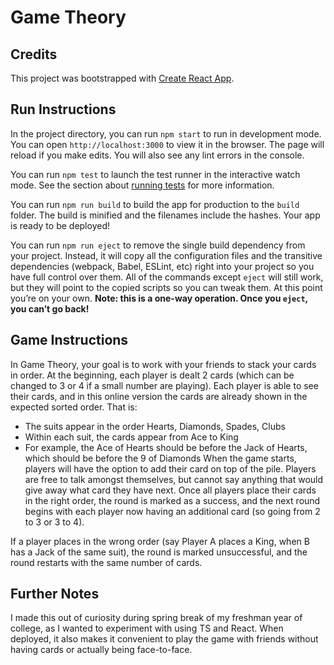 # Game Theory

## Credits

This project was bootstrapped with [Create React App](https://github.com/facebook/create-react-app).

## Run Instructions

In the project directory, you can run `npm start` to run in development mode. You can open `http://localhost:3000` to view it in the browser. The page will reload if you make edits. You will also see any lint errors in the console.

You can run `npm test` to launch the test runner in the interactive watch mode. See the section about [running tests](https://facebook.github.io/create-react-app/docs/running-tests) for more information. 

You can run `npm run build` to build the app for production to the `build` folder. The build is minified and the filenames include the hashes. Your app is ready to be deployed!

You can run `npm run eject` to remove the single build dependency from your project. Instead, it will copy all the configuration files and the transitive dependencies (webpack, Babel, ESLint, etc) right into your project so you have full control over them. All of the commands except `eject` will still work, but they will point to the copied scripts so you can tweak them. At this point you’re on your own. **Note: this is a one-way operation. Once you `eject`, you can’t go back!**

## Game Instructions

In Game Theory, your goal is to work with your friends to stack your cards in order. At the beginning, each player is dealt 2 cards (which can be changed to 3 or 4 if a small number are playing). Each player is able to see their cards, and in this online version the cards are already shown in the expected sorted order. That is:
- The suits appear in the order Hearts, Diamonds, Spades, Clubs
- Within each suit, the cards appear from Ace to King
- For example, the Ace of Hearts should be before the Jack of Hearts, which should be before the 9 of Diamonds
When the game starts, players will have the option to add their card on top of the pile. Players are free to talk amongst themselves, but cannot say anything that would give away what card they have next. Once all players place their cards in the right order, the round is marked as a success, and the next round begins with each player now having an additional card (so going from 2 to 3 or 3 to 4).

If a player places in the wrong order (say Player A places a King, when B has a Jack of the same suit), the round is marked unsuccessful, and the round restarts with the same number of cards.

## Further Notes

I made this out of curiosity during spring break of my freshman year of college, as I wanted to experiment with using TS and React. When deployed, it also makes it convenient to play the game with friends without having cards or actually being face-to-face.